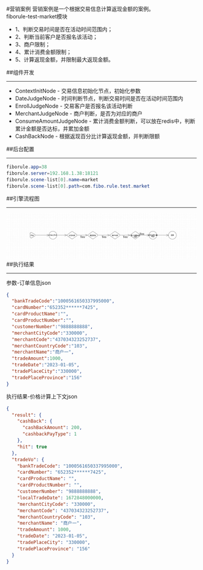 #营销案例
营销案例是一个根据交易信息计算返现金额的案例。<br>
fiborule-test-market模块
* 1、判断交易时间是否在活动时间范围内；
* 2、判断当前客户是否报名该活动；
* 3、商户限制；
* 4、累计消费金额限制；
* 5、计算返现金额，并限制最大返现金额。

##组件开发
- - -
* ContextInitNode - 交易信息初始化节点，初始化参数
* DateJudgeNode - 时间判断节点，判断交易时间是否在活动时间范围内
* EnrollJudgeNode - 交易客户是否报名该活动判断
* MerchantJudgeNode - 商户判断，是否为对应的商户
* ConsumeAmountJudgeNode - 累计消费金额判断，可以放在redis中，判断累计金额是否达标，并累加金额
* CashBackNode - 根据返现百分比计算返现金额，并判断限额

##后台配置
- - -
```Java
fiborule.app=38
fiborule.server=192.168.1.38:18121
fiborule.scene-list[0].name=market
fiborule.scene-list[0].path=com.fibo.rule.test.market
```
##引擎流程图
- - -
![引擎流程图](marketDemoEngine.png)
##执行结果
- - -
参数-订单信息json
```json
{
  "bankTradeCode":"1000561650337995000",
  "cardNumber":"652352******7425",
  "cardProductName":"",
  "cardProductNumber":"",
  "customerNumber":"9888888888",
  "merchantCityCode":"330000",
  "merchantCode":"437034323252737",
  "merchantCountryCode":"103",
  "merchantName":"商户一",
  "tradeAmount":1000,
  "tradeDate":"2023-01-05",
  "tradePlaceCity":"330000",
  "tradePlaceProvince":"156"
}
```
执行结果-价格计算上下文json
```json
{
  "result": {
    "cashBack": {
      "cashBackAmount": 200,
      "cashbackPayType": 1
    },
    "hit": true
  },
  "tradeVo": {
    "bankTradeCode": "1000561650337995000",
    "cardNumber": "652352******7425",
    "cardProductName": "",
    "cardProductNumber": "",
    "customerNumber": "9888888888",
    "localTradeDate": 1672848000000,
    "merchantCityCode": "330000",
    "merchantCode": "437034323252737",
    "merchantCountryCode": "103",
    "merchantName": "商户一",
    "tradeAmount": 1000,
    "tradeDate": "2023-01-05",
    "tradePlaceCity": "330000",
    "tradePlaceProvince": "156"
  }
}
```
